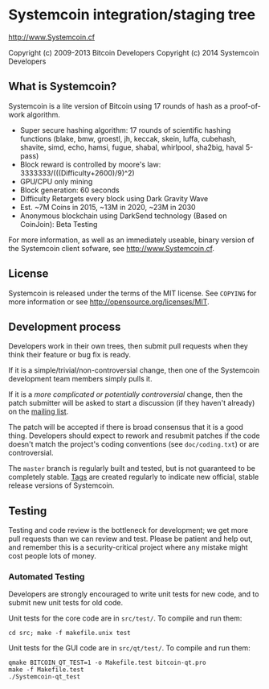 Systemcoin integration/staging tree
================================

http://www.Systemcoin.cf

Copyright (c) 2009-2013 Bitcoin Developers
Copyright (c) 2014 Systemcoin Developers

What is Systemcoin?
----------------

Systemcoin is a lite version of Bitcoin using 17 rounds of hash as a proof-of-work algorithm.
 - Super secure hashing algorithm: 17 rounds of scientific hashing functions (blake, bmw, groestl, jh, keccak, skein, luffa, cubehash, shavite, simd, echo, hamsi, fugue, shabal, whirlpool, sha2big, haval 5-pass)
 - Block reward is controlled by moore's law: 3333333/(((Difficulty+2600)/9)^2)
 - GPU/CPU only mining
 - Block generation: 60 seconds
 - Difficulty Retargets every block using Dark Gravity Wave
 - Est. ~7M Coins in 2015, ~13M in 2020, ~23M in 2030
 - Anonymous blockchain using DarkSend technology (Based on CoinJoin): Beta Testing

For more information, as well as an immediately useable, binary version of
the Systemcoin client sofware, see http://www.Systemcoin.cf.

License
-------

Systemcoin is released under the terms of the MIT license. See `COPYING` for more
information or see http://opensource.org/licenses/MIT.

Development process
-------------------

Developers work in their own trees, then submit pull requests when they think
their feature or bug fix is ready.

If it is a simple/trivial/non-controversial change, then one of the Systemcoin
development team members simply pulls it.

If it is a *more complicated or potentially controversial* change, then the patch
submitter will be asked to start a discussion (if they haven't already) on the
[mailing list](http://sourceforge.net/mailarchive/forum.php?forum_name=bitcoin-development).

The patch will be accepted if there is broad consensus that it is a good thing.
Developers should expect to rework and resubmit patches if the code doesn't
match the project's coding conventions (see `doc/coding.txt`) or are
controversial.

The `master` branch is regularly built and tested, but is not guaranteed to be
completely stable. [Tags](https://github.com/bitcoin/bitcoin/tags) are created
regularly to indicate new official, stable release versions of Systemcoin.

Testing
-------

Testing and code review is the bottleneck for development; we get more pull
requests than we can review and test. Please be patient and help out, and
remember this is a security-critical project where any mistake might cost people
lots of money.

### Automated Testing

Developers are strongly encouraged to write unit tests for new code, and to
submit new unit tests for old code.

Unit tests for the core code are in `src/test/`. To compile and run them:

    cd src; make -f makefile.unix test

Unit tests for the GUI code are in `src/qt/test/`. To compile and run them:

    qmake BITCOIN_QT_TEST=1 -o Makefile.test bitcoin-qt.pro
    make -f Makefile.test
    ./Systemcoin-qt_test

